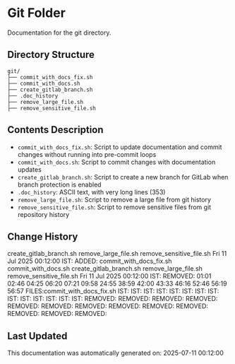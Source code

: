 <!-- filepath: /home/michaelnewham/Projects/create_python_project/scripts/git/aboutthisfolder.md -->
# Git Folder

Documentation for the git directory.

## Directory Structure

```
git/
├── commit_with_docs_fix.sh
├── commit_with_docs.sh
├── create_gitlab_branch.sh
├── .doc_history
├── remove_large_file.sh
├── remove_sensitive_file.sh
```

## Contents Description

- `commit_with_docs_fix.sh`: Script to update documentation and commit changes without running into pre-commit loops
- `commit_with_docs.sh`: Script to commit changes with documentation updates
- `create_gitlab_branch.sh`: Script to create a new branch for GitLab when branch protection is enabled
- `.doc_history`: ASCII text, with very long lines (353)
- `remove_large_file.sh`: Script to remove a large file from git history
- `remove_sensitive_file.sh`: Script to remove sensitive files from git repository history

## Change History

create_gitlab_branch.sh
remove_large_file.sh
remove_sensitive_file.sh
Fri 11 Jul 2025 00:12:00 IST: ADDED: commit_with_docs_fix.sh commit_with_docs.sh create_gitlab_branch.sh remove_large_file.sh remove_sensitive_file.sh 
Fri 11 Jul 2025 00:12:00 IST: REMOVED:              01:01 02:46 04:25 06:20 07:21 09:58 24:55 38:59 42:00 43:33 46:16 52:46 56:19 56:57 FILES:commit_with_docs_fix.sh IST: IST: IST: IST: IST: IST: IST: IST: IST: IST: IST: IST: IST: IST: REMOVED: REMOVED: REMOVED: REMOVED: REMOVED: REMOVED: REMOVED: REMOVED: REMOVED: REMOVED: REMOVED: REMOVED: REMOVED: 

## Last Updated

This documentation was automatically generated on: 2025-07-11 00:12:00
